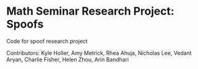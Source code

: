 # Math Seminar Research Project: Spoofs

Code for spoof research project

Contributors: Kyle Holler, Amy Metrick, Rhea Ahuja, Nicholas Lee, Vedant Aryan, Charlie Fisher, Helen Zhou, Arin Bandhari
